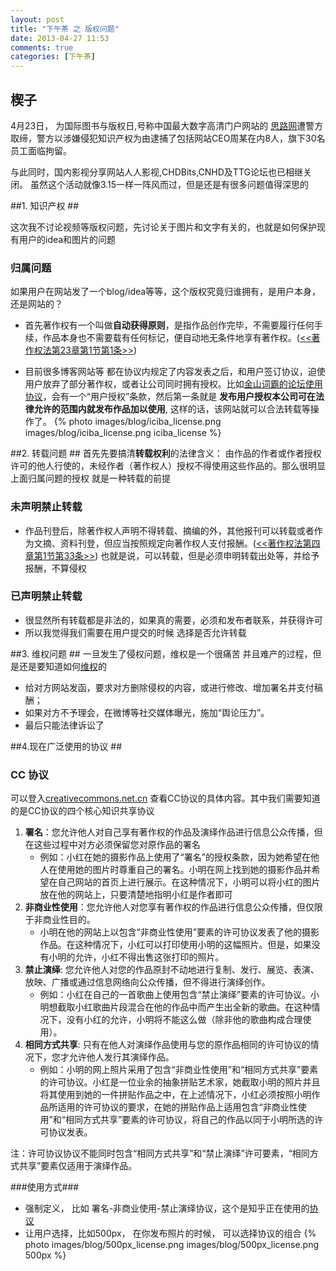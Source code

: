 ```yaml
---
layout: post
title: "下午茶 之 版权问题"
date: 2013-04-27 11:53
comments: true
categories: [下午茶]
---
```

## 楔子
4月23日， 为国际图书与版权日,号称中国最大数字高清门户网站的 [思路网](http://www.siluhd.com)遭警方取缔，警方以涉嫌侵犯知识产权为由逮捕了包括网站CEO周某在内8人，旗下30名员工面临拘留。 

与此同时，国内影视分享网站人人影视,CHDBits,CNHD及TTG论坛也已相继关闭。
虽然这个活动就像3.15一样一阵风而过，但是还是有很多问题值得深思的

##1. 知识产权 ##

这次我不讨论视频等版权问题，先讨论关于图片和文字有关的，也就是如何保护现有用户的idea和图片的问题

### 归属问题 ###
如果用户在网站发了一个blog/idea等等，这个版权究竟归谁拥有，是用户本身，还是网站的？

- 首先著作权有一个叫做**自动获得原则**，是指作品创作完毕，不需要履行任何手续，作品本身也不需要载有任何标记，便自动地无条件地享有著作权。([<<著作权法第23章第1节第1条>>](http://www.365ipr.com/study/23/1-1.html))

- 目前很多博客网站等 都在协议内规定了内容发表之后，和用户签订协议，迫使用户放弃了部分著作权，或者让公司同时拥有授权。比如[金山词霸的论坛使用协议](http://my.iciba.com/?c=register&m=bbsProtocol)，会有一个“用户授权”条款，然后第一条就是 **发布用户授权本公司可在法律允许的范围内就发布作品加以使用**, 这样的话，该网站就可以合法转载等操作了。
{% photo images/blog/iciba_license.png images/blog/iciba_license.png iciba_license %}

##2. 转载问题 ##
首先先要搞清**转载权利**的法律含义： 由作品的作者或作者授权许可的他人行使的，未经作者（著作权人）授权不得使用这些作品的。那么很明显 上面归属问题的授权 就是一种转载的前提

### 未声明禁止转载 ###
- 作品刊登后，除著作权人声明不得转载、摘编的外，其他报刊可以转载或者作为文摘、资料刊登，但应当按照规定向著作权人支付报酬。([<<著作权法第四章第1节第33条>>](http://baike.baidu.com/view/275830.htm))
也就是说，可以转载，但是必须申明转载出处等，并给予报酬，不算侵权

### 已声明禁止转载 ###
- 很显然所有转载都是非法的，如果真的需要，必须和发布者联系，并获得许可
- 所以我觉得我们需要在用户提交的时候 选择是否允许转载

##3. 维权问题 ##
一旦发生了侵权问题，维权是一个很痛苦 并且难产的过程，但是还是要知道如何[维权](http://www.zhihu.com/question/20788591)的

- 给对方网站发函，要求对方删除侵权的内容，或进行修改、增加署名并支付稿酬；
- 如果对方不予理会，在微博等社交媒体曝光，施加“舆论压力”。
- 最后只能法律诉讼了


##4.现在广泛使用的协议 ##
### CC 协议 ###
可以登入[creativecommons.net.cn](http://creativecommons.net.cn/) 查看CC协议的具体内容。其中我们需要知道的是CC协议的四个核心知识共享协议

1. **署名**：您允许他人对自己享有著作权的作品及演绎作品进行信息公众传播，但在这些过程中对方必须保留您对原作品的署名
    - 例如：小红在她的摄影作品上使用了“署名”的授权条款，因为她希望在他人在使用她的图片时尊重自己的署名。小明在网上找到她的摄影作品并希望在自己网站的首页上进行展示。在这种情况下，小明可以将小红的图片放在他的网站上，只要清楚地指明小红是作者即可
2. **非商业性使用**：您允许他人对您享有著作权的作品进行信息公众传播，但仅限于非商业性目的。
    - 小明在他的网站上以包含“非商业性使用”要素的许可协议发表了他的摄影作品。在这种情况下，小红可以打印使用小明的这幅照片。但是，如果没有小明的允许，小红不得出售这张打印的照片。
3. **禁止演绎**: 您允许他人对您的作品原封不动地进行复制、发行、展览、表演、放映、广播或通过信息网络向公众传播，但不得进行演绎创作。
    - 例如：小红在自己的一首歌曲上使用包含“禁止演绎”要素的许可协议。小明想截取小红歌曲片段混合在他的作品中而产生出全新的歌曲。在这种情况下，没有小红的允许，小明将不能这么做（除非他的歌曲构成合理使用）。
4. **相同方式共享**: 只有在他人对演绎作品使用与您的原作品相同的许可协议的情况下，您才允许他人发行其演绎作品。
    - 例如：小明的网上照片采用了包含“非商业性使用”和“相同方式共享”要素的许可协议。小红是一位业余的抽象拼贴艺术家，她截取小明的照片并且将其使用到她的一件拼贴作品之中，在上述情况下，小红必须按照小明作品所适用的许可协议的要求，在她的拼贴作品上适用包含“非商业性使用”和“相同方式共享”要素的许可协议，将自己的作品以同于小明所选的许可协议发表。

注：许可协议协议不能同时包含“相同方式共享”和“禁止演绎”许可要素，“相同方式共享”要素仅适用于演绎作品。


###使用方式###

- 强制定义， 比如 署名-非商业使用-禁止演绎协议，这个是知乎正在使用的[协议](http://www.zhihu.com/terms#sec-licence)
- 让用户选择，比如500px， 在你发布照片的时候， 可以选择协议的组合
{% photo images/blog/500px_license.png images/blog/500px_license.png 500px %}



